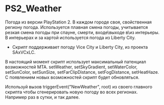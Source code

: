 # PS2_Weather
Погода из версии PlayStation 2.
В каждом городе своя, свойственная региону погода.
Используется плавная смена погоды, учитывается резкая смена погоды при спауне, смерти, входе\выходе в\из интерьеры.
В интерьерах и за картой используется погода из Liberty City.
* Скрипт поддерживает погоду Vice City и Liberty City, из проекта SAxVCxLC.

В настоящий момент скрипт использует максимальный патенциал возможностей MTA.
setWeather, setSkyGradient, setWaterColor, setSunColor, setSunSize, setFarClipDistance, setFogDistance, setHeatHaze.
С появлением новых возможностей скрипт будет обновляться.

Используй вызов triggerEvent("NewWeather", root) из своего главного скрипта чтобы сгенерировать новую погоду во всех регионах.
Например раз в сутки, и так далее.
